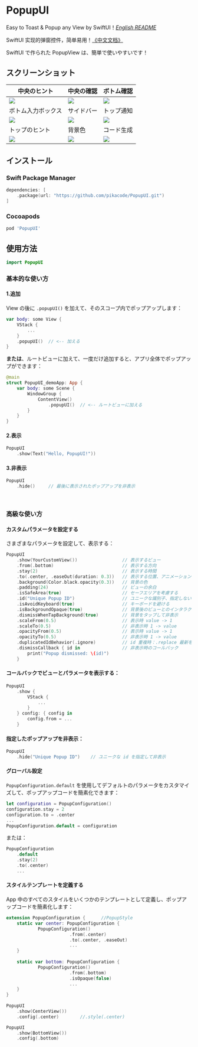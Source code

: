 # PopupUI
Easy to Toast & Popup any View by SwiftUI！[*English README*](README.md)

SwiftUI 实现的弹窗控件，简单易用！[《中文文档》](README_CN.md)

SwiftUI で作られた PopupView は、簡単で使いやすいです！



## スクリーンショット
|   中央のヒント                   | 中央の確認           | ボトム確認                |
| -------------------------- | -------------------------- | ----------------------- |
| ![](Screenshot/center_1.gif) | ![](Screenshot/center_2.gif) | ![](Screenshot/bottom_1.gif) |
| ボトム入力ボックス                   | サイドバー                   | トップ通知                |
| ![](Screenshot/bottom_2.gif) | ![](Screenshot/left.gif) | ![](Screenshot/top_1.gif) |
| トップのヒント                   | 背景色                   | コード生成                |
| ![](Screenshot/top_2.gif) | ![](Screenshot/background.gif) | ![](Screenshot/code.gif) |



## インストール

### Swift Package Manager

```swift
dependencies: [
    .package(url: "https://github.com/pikacode/PopupUI.git")
]
```


### Cocoapods

```ruby
pod 'PopupUI'
```

  

## 使用方法
```swift
import PopupUI
```

### 基本的な使い方

#### 1.追加
View の後に `.popupUI()` を加えて、そのスコープ内でポップアップします：
```swift
var body: some View {
    VStack {
        ...
    }
    .popupUI()  // <-- 加える
}
```
**または**、ルートビューに加えて、一度だけ追加すると、アプリ全体でポップアップができます：
```swift
@main
struct PopupUI_demoApp: App {
    var body: some Scene {
        WindowGroup {
            ContentView()
                .popupUI()  // <-- ルートビューに加える
        }
    }
}
```

#### 2.表示
```swift
PopupUI
    .show(Text("Hello, PopupUI!"))
```


#### 3.非表示
```swift
PopupUI
    .hide()     // 最後に表示されたポップアップを非表示　 
```


​    
### 高級な使い方
#### カスタムパラメータを設定する
さまざまなパラメータを設定して、表示する：
```swift
PopupUI
    .show(YourCustomView())                 // 表示するビュー
    .from(.bottom)                          // 表示する方向
    .stay(2)                                // 表示する時間
    .to(.center, .easeOut(duration: 0.3))   // 表示する位置、アニメーション
    .background(Color.black.opacity(0.3))   // 背景の色
    .padding(24)                            // ビューの余白
    .isSafeArea(true)                       // セーフエリアを考慮する
    .id("Unique Popup ID")                  // ユニークな識別子、指定しない場合、デフォルトで同じ id が使用されるため、一度に 1 つのポップアップのみが表示され、異なる id を設定すると複数のポップアップを同時に表示できます
    .isAvoidKeyboard(true)                  // キーボードを避ける
    .isBackgroundOpaque(true)               // 背景後のビューとのインタラクションを防ぐ
    .dismissWhenTapBackground(true)         // 背景をタップして非表示
    .scaleFrom(0.5)                         // 表示時 value -> 1
    .scaleTo(0.5)                           // 非表示時 1 -> value
    .opacityFrom(0.5)                       // 表示時 value -> 1
    .opacityTo(0.5)                         // 非表示時 1 -> value
    .duplicatedIdBehavior(.ignore)          // id 重複時：.replace 最新を表示 / .ignore 最新を無視
    .dismissCallback { id in                // 非表示時のコールバック
        print("Popup dismissed: \(id)")
    }
```

#### コールバックでビューとパラメータを表示する：
```swift
PopupUI
    .show {
        VStack {
            ...
        }
    } config: { config in
        config.from = ...
    }
```

#### 指定したポップアップを非表示：
```swift
PopupUI
    .hide("Unique Popup ID")    // ユニークな id を指定して非表示
```

  

#### グローバル設定
`PopupConfiguration.default` を使用してデフォルトのパラメータをカスタマイズして、ポップアップコードを簡素化できます：
```swift
let configuration = PopupConfiguration()
configuration.stay = 2
configuration.to = .center
...
PopupConfiguration.default = configuration
```
または：
```swift
PopupConfiguration
    .default
    .stay(2)
    .to(.center)
    ...
```
  
    
    
#### スタイルテンプレートを定義する
App 中のすべてのスタイルをいくつかのテンプレートとして定義し、ポップアップコードを簡素化します：

```swift
extension PopupConfiguration {      //PopupStyle
    static var center: PopupConfiguration {
            PopupConfiguration()
                        .from(.center)
                        .to(.center, .easeOut)
                        ...
    }
    
    static var bottom: PopupConfiguration {
            PopupConfiguration()
                        .from(.bottom)
                        .isOpaque(false)
                        ...                                    
    }
}
                                    
PopupUI
    .show(CenterView())
    .config(.center)        //.style(.center)

PopupUI
    .show(BottomView())
    .config(.bottom)
```

